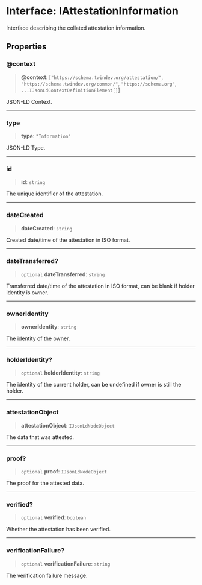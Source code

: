 # Interface: IAttestationInformation

Interface describing the collated attestation information.

## Properties

### @context

> **@context**: \[`"https://schema.twindev.org/attestation/"`, `"https://schema.twindev.org/common/"`, `"https://schema.org"`, `...IJsonLdContextDefinitionElement[]`\]

JSON-LD Context.

***

### type

> **type**: `"Information"`

JSON-LD Type.

***

### id

> **id**: `string`

The unique identifier of the attestation.

***

### dateCreated

> **dateCreated**: `string`

Created date/time of the attestation in ISO format.

***

### dateTransferred?

> `optional` **dateTransferred**: `string`

Transferred date/time of the attestation in ISO format, can be blank if holder identity is owner.

***

### ownerIdentity

> **ownerIdentity**: `string`

The identity of the owner.

***

### holderIdentity?

> `optional` **holderIdentity**: `string`

The identity of the current holder, can be undefined if owner is still the holder.

***

### attestationObject

> **attestationObject**: `IJsonLdNodeObject`

The data that was attested.

***

### proof?

> `optional` **proof**: `IJsonLdNodeObject`

The proof for the attested data.

***

### verified?

> `optional` **verified**: `boolean`

Whether the attestation has been verified.

***

### verificationFailure?

> `optional` **verificationFailure**: `string`

The verification failure message.
